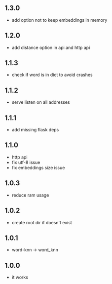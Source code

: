 ## 1.3.0
* add option not to keep embeddings in memory

## 1.2.0
* add distance option in api and http api

## 1.1.3
* check if word is in dict to avoid crashes

## 1.1.2
* serve listen on all addresses

## 1.1.1
* add missing flask deps

## 1.1.0
* http api
* fix utf-8 issue
* fix embeddings size issue

## 1.0.3
* reduce ram usage

## 1.0.2
* create root dir if doesn't exist

## 1.0.1
* word-knn -> word_knn

## 1.0.0
* it works